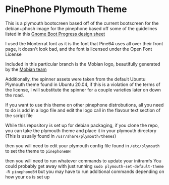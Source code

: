# PinePhone Plymouth Theme

This is a plymouth bootscreen based off of the current bootscreen for the debian+phosh image for the pinephone based off some of the guidelines listed in this [Gnome Boot Progress design sheet](https://wiki.gnome.org/Design/OS/BootProgress)

I used the Monterrat font as it is the font that Pine64 uses all over their front page, it doesn't look bad, and the font is licensed under the Open Font License

Included in this particular branch is the Mobian logo, beautifully generated by the [Mobian team](https://gitlab.com/mobian1)

Additionally, the spinner assets were taken from the default Ubuntu Plymouth theme found in Ubuntu 20.04, if this is a violation of the terms of the license, I will substitute the spinner for a couple varieties later on down the road.

If you want to use this theme on other pinephone distrobutions, all you need to do is add in a logo file and edit the logo call in the flavour text section of the script file

While this repository is set up for debian packaging, if you clone the repo, you can take the plymouth theme and place it in your plymouth directory (This is usually found in `/usr/share/plymouth/themes`)

then you will need to edit your plymouth config file found in `/etc/plymouth` to set the theme to `pinephoneBH`

then you will need to run whatever commands to update your initramfs
You could probably get away with just running `sudo plymouth-set-default-theme -R pinephoneBH`
but you may have to run additional commands depending on how your os is set up
